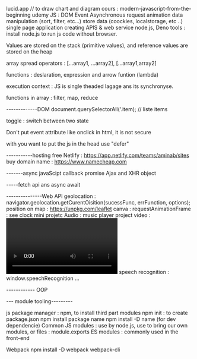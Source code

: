 lucid.app // to draw chart and diagram
cours : modern-javascript-from-the-beginning udemy
JS :
    DOM
    Event
    Asynchronous request
    animation 
    data manipulation (sort, filter, etc...)
    store data (coockies, localstorage, etc ..)
    single page application
    creating APIS & web service node.js, Deno
tools : 
    install node.js to run js code without browser.


Values are stored on the stack (primitive values), and reference values are stored on the heap


array spread operators : [...array1, ...array2],  [...array1,array2]

functions : deslaration, expression and arrow funtion (lambda)

execution context : JS is single theaded lagage ans its synchronyse. 

functions in array : filter, map, reduce

-------------DOM
document.querySelectorAll('.item); // liste items 

toggle : switch between two state

Don't put event attribute like onclick in html, it is not secure

with  you want to put the js in the head use "defer"

-----------hosting free
Netlify : https://app.netlify.com/teams/aminab/sites
buy domain name : https://www.namecheap.com


-------async javaScipt
callback
promise
Ajax and XHR object

-----fetch api ans async await


---------------Web API 
geolocation : navigator.geolocation.getCurentOisition(sucessFunc, errFunction, options);
position on map : https://unpkg.com/leaflet
canva : <canva></canva>
requestAnimationFrame : see clock mini projetc
Audio : music player project <audio></audio>
video : <video></video>
speech recognition : window.speechRecognition ...

------------ OOP

--- module tooling---------


js package manager : npm, to install third part modules
    npm init : to create package.json
    npm install package name
    npm install -D name (for dev dependencie)
Common JS modules : use by node.js, use to bring our own modules, or files : module.exports
ES modules : commonly used in the front-end

Webpack
npm install -D webpack webpack-cli
